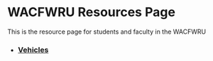 # WACFWRU Resources Page

This is the resource page for students and faculty in the WACFWRU

* ### [Vehicles](https://github.com/wacfwru/resources/tree/master/vehicles)


